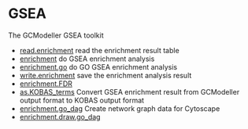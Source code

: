 # GSEA

The GCModeller GSEA toolkit

+ [read.enrichment](GSEA/read.enrichment.1) read the enrichment result table
+ [enrichment](GSEA/enrichment.1) do GSEA enrichment analysis
+ [enrichment.go](GSEA/enrichment.go.1) do GO GSEA enrichment analysis
+ [write.enrichment](GSEA/write.enrichment.1) save the enrichment analysis result
+ [enrichment.FDR](GSEA/enrichment.FDR.1) 
+ [as.KOBAS_terms](GSEA/as.KOBAS_terms.1) Convert GSEA enrichment result from GCModeller output format to KOBAS output format
+ [enrichment.go_dag](GSEA/enrichment.go_dag.1) Create network graph data for Cytoscape
+ [enrichment.draw.go_dag](GSEA/enrichment.draw.go_dag.1) 
